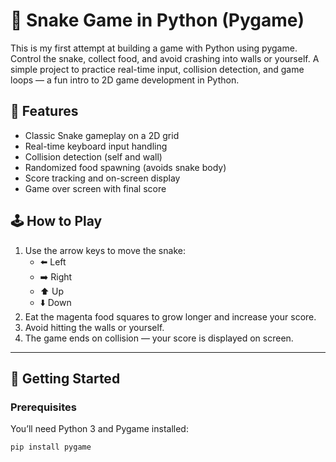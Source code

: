 # 🐍 Snake Game in Python (Pygame)

This is my first attempt at building a game with Python using pygame. Control the snake, collect food, and avoid crashing into walls or yourself. A simple project to practice real-time input, collision detection, and game loops — a fun intro to 2D game development in Python.


## 🎯 Features

- Classic Snake gameplay on a 2D grid
- Real-time keyboard input handling
- Collision detection (self and wall)
- Randomized food spawning (avoids snake body)
- Score tracking and on-screen display
- Game over screen with final score


## 🕹️ How to Play

1. Use the arrow keys to move the snake:
   - ⬅️ Left
   - ➡️ Right
   - ⬆️ Up
   - ⬇️ Down
2. Eat the magenta food squares to grow longer and increase your score.
3. Avoid hitting the walls or yourself.
4. The game ends on collision — your score is displayed on screen.

---

## 🚀 Getting Started

### Prerequisites

You’ll need Python 3 and Pygame installed:

```bash
pip install pygame
